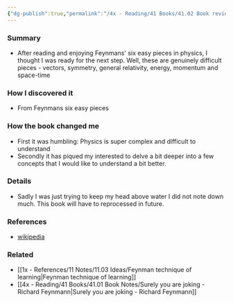 ```yaml
---
{"dg-publish":true,"permalink":"/4x - Reading/41 Books/41.02 Book reviews/Six Not-So-Easy Pieces Einstein's Relativity, Symmetry and Space-Time - Richard Feynman/","title":"Six Not-So-Easy Pieces Einstein's Relativity, Symmetry and Space-Time - Richard Feynman","created":"2023-05-08T12:26:37.000+03:00","updated":"2024-02-14T20:17:40.597+03:00"}
---
```



### Summary
- After reading and enjoying Feynmans' six easy pieces in physics, I thought I was ready for the next step. Well, these are genuinely difficult pieces - vectors, symmetry, general relativity, energy, momentum and space-time

### How I discovered it
- From Feynmans six easy pieces

### How the book changed me
- First it was humbling: Physics is super complex and difficult to understand
- Secondly it has piqued my interested to delve a bit deeper into a few concepts that I would like to understand a bit better.

### Details
- Sadly I was just trying to keep my head above water I did not note down much. This book will have to reprocessed in future.

### References
- [wikipedia](https://en.wikipedia.org/wiki/The_Feynman_Lectures_on_Physics) 

### Related
- [[1x - References/11 Notes/11.03 Ideas/Feynman technique of learning\|Feynman technique of learning]]
- [[4x - Reading/41 Books/41.01 Book Notes/Surely you are joking - Richard Feynmann\|Surely you are joking - Richard Feynmann]]
